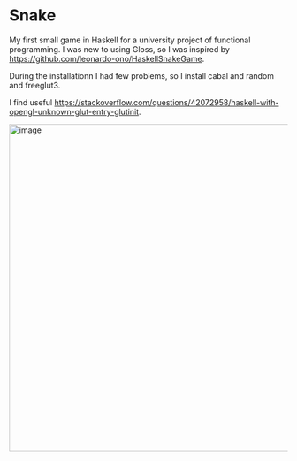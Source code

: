 # Snake
My first small game in Haskell for a university project of functional programming.
I was new to using Gloss, so I was inspired by https://github.com/leonardo-ono/HaskellSnakeGame.

During the installationn I had few problems, so I install cabal and random and freeglut3.

I find useful https://stackoverflow.com/questions/42072958/haskell-with-opengl-unknown-glut-entry-glutinit.

<img width="592" alt="image" src="https://github.com/VesnickyTrombonista/Snake/assets/96839052/bc0a285d-83eb-4d8a-b68d-c53df7099ccf">
